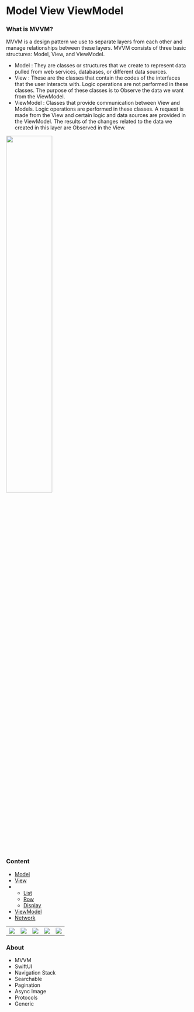 # Model View ViewModel

### What is MVVM?
MVVM is a design pattern we use to separate layers from each other and manage relationships between these layers. MVVM consists of three basic structures: Model, View, and ViewModel.

- Model : They are classes or structures that we create to represent data pulled from web services, databases, or different data sources.
- View : These are the classes that contain the codes of the interfaces that the user interacts with. Logic operations are not performed in these classes. The purpose of these classes is to Observe the data we want from the ViewModel.
- ViewModel : Classes that provide communication between View and Models. Logic operations are performed in these classes. A request is made from the View and certain logic and data sources are provided in the ViewModel. The results of the changes related to the data we created in this layer are Observed in the View.

<img src="https://github.com/omercankoc/swift-handbook/blob/master/Images/mvvm.png" style="width:50%">

### Content
- [Model](https://github.com/omercankoc/swift-handbook/blob/master/Sources/MVVM/RickAndMorty/RickAndMorty/Model/CharactersModel.swift)
- [View](https://github.com/omercankoc/swift-handbook/tree/master/Sources/MVVM/RickAndMorty/RickAndMorty/View)
- - [List](https://github.com/omercankoc/swift-handbook/blob/master/Sources/MVVM/RickAndMorty/RickAndMorty/View/CharactersView.swift)
  - [Row](https://github.com/omercankoc/swift-handbook/blob/master/Sources/MVVM/RickAndMorty/RickAndMorty/View/Row/CharacterRow.swift)
  - [Display](https://github.com/omercankoc/swift-handbook/blob/master/Sources/MVVM/RickAndMorty/RickAndMorty/View/CharacterView.swift)
- [ViewModel](https://github.com/omercankoc/swift-handbook/blob/master/Sources/MVVM/RickAndMorty/RickAndMorty/ViewModel/CharactersViewModel.swift)
- [Network](https://github.com/omercankoc/swift-handbook/blob/master/Sources/MVVM/RickAndMorty/RickAndMorty/Networking/RestAPI.swift)

<table class="image-table">
    <tbody>
        <tr>
            <td> <img src="https://github.com/omercankoc/swift-handbook/blob/master/Images/mvvm1.png" stye="width:20%"></td>
            <td> <img src="https://github.com/omercankoc/swift-handbook/blob/master/Images/mvvm2.png" stye="width:20%"></td>
            <td> <img src="https://github.com/omercankoc/swift-handbook/blob/master/Images/mvvm3.png" stye="width:20%"></td>
            <td> <img src="https://github.com/omercankoc/swift-handbook/blob/master/Images/mvvm4.png" stye="width:20%"></td>
            <td> <img src="https://github.com/omercankoc/swift-handbook/blob/master/Images/mvvm5.png" stye="width:20%"></td>
        </tr>
    </tbody>
</table>

### About
- MVVM
- SwiftUI
- Navigation Stack
- Searchable
- Pagination
- Async Image
- Protocols
- Generic

